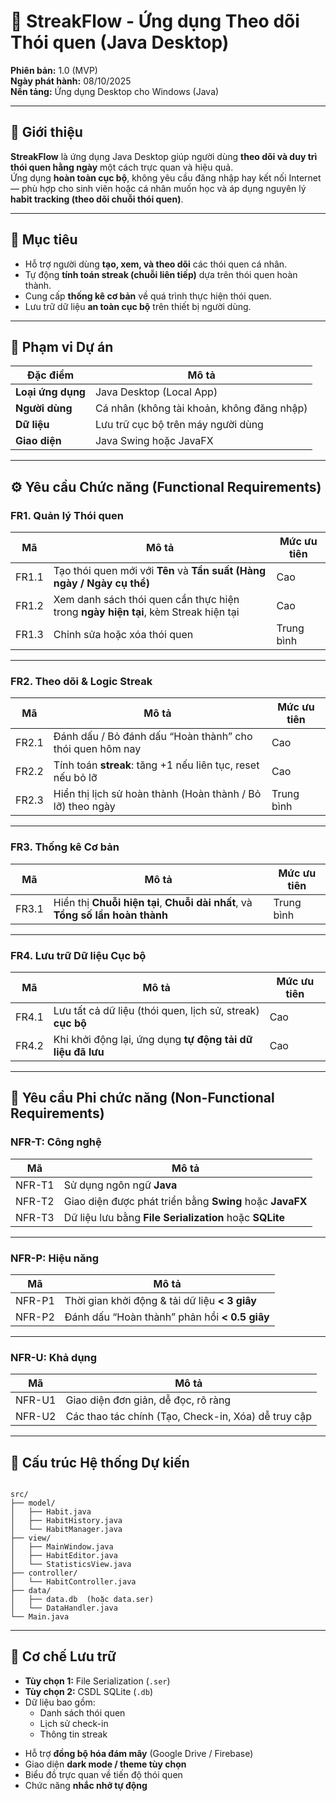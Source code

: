 # 🧩 StreakFlow - Ứng dụng Theo dõi Thói quen (Java Desktop)

**Phiên bản:** 1.0 (MVP)  
**Ngày phát hành:** 08/10/2025  
**Nền tảng:** Ứng dụng Desktop cho Windows (Java)

---

## 📝 Giới thiệu

**StreakFlow** là ứng dụng Java Desktop giúp người dùng **theo dõi và duy trì thói quen hằng ngày** một cách trực quan và hiệu quả.  
Ứng dụng **hoàn toàn cục bộ**, không yêu cầu đăng nhập hay kết nối Internet — phù hợp cho sinh viên hoặc cá nhân muốn học và áp dụng nguyên lý **habit tracking (theo dõi chuỗi thói quen)**.

---

## 🎯 Mục tiêu

- Hỗ trợ người dùng **tạo, xem, và theo dõi** các thói quen cá nhân.
- Tự động **tính toán streak (chuỗi liên tiếp)** dựa trên thói quen hoàn thành.
- Cung cấp **thống kê cơ bản** về quá trình thực hiện thói quen.
- Lưu trữ dữ liệu **an toàn cục bộ** trên thiết bị người dùng.

---

## 🧱 Phạm vi Dự án

| Đặc điểm | Mô tả |
|-----------|--------|
| **Loại ứng dụng** | Java Desktop (Local App) |
| **Người dùng** | Cá nhân (không tài khoản, không đăng nhập) |
| **Dữ liệu** | Lưu trữ cục bộ trên máy người dùng |
| **Giao diện** | Java Swing hoặc JavaFX |

---

## ⚙️ Yêu cầu Chức năng (Functional Requirements)

### **FR1. Quản lý Thói quen**
| Mã | Mô tả | Mức ưu tiên |
|----|--------|--------------|
| FR1.1 | Tạo thói quen mới với **Tên** và **Tần suất (Hàng ngày / Ngày cụ thể)** | Cao |
| FR1.2 | Xem danh sách thói quen cần thực hiện trong **ngày hiện tại**, kèm Streak hiện tại | Cao |
| FR1.3 | Chỉnh sửa hoặc xóa thói quen | Trung bình |

---

### **FR2. Theo dõi & Logic Streak**
| Mã | Mô tả | Mức ưu tiên |
|----|--------|--------------|
| FR2.1 | Đánh dấu / Bỏ đánh dấu “Hoàn thành” cho thói quen hôm nay | Cao |
| FR2.2 | Tính toán **streak**: tăng +1 nếu liên tục, reset nếu bỏ lỡ | Cao |
| FR2.3 | Hiển thị lịch sử hoàn thành (Hoàn thành / Bỏ lỡ) theo ngày | Trung bình |

---

### **FR3. Thống kê Cơ bản**
| Mã | Mô tả | Mức ưu tiên |
|----|--------|--------------|
| FR3.1 | Hiển thị **Chuỗi hiện tại**, **Chuỗi dài nhất**, và **Tổng số lần hoàn thành** | Trung bình |

---

### **FR4. Lưu trữ Dữ liệu Cục bộ**
| Mã | Mô tả | Mức ưu tiên |
|----|--------|--------------|
| FR4.1 | Lưu tất cả dữ liệu (thói quen, lịch sử, streak) **cục bộ** | Cao |
| FR4.2 | Khi khởi động lại, ứng dụng **tự động tải dữ liệu đã lưu** | Cao |

---

## 🧩 Yêu cầu Phi chức năng (Non-Functional Requirements)

### **NFR-T: Công nghệ**
| Mã | Mô tả |
|----|--------|
| NFR-T1 | Sử dụng ngôn ngữ **Java** |
| NFR-T2 | Giao diện được phát triển bằng **Swing** hoặc **JavaFX** |
| NFR-T3 | Dữ liệu lưu bằng **File Serialization** hoặc **SQLite** |

---

### **NFR-P: Hiệu năng**
| Mã | Mô tả |
|----|--------|
| NFR-P1 | Thời gian khởi động & tải dữ liệu **< 3 giây** |
| NFR-P2 | Đánh dấu “Hoàn thành” phản hồi **< 0.5 giây** |

---

### **NFR-U: Khả dụng**
| Mã | Mô tả |
|----|--------|
| NFR-U1 | Giao diện đơn giản, dễ đọc, rõ ràng |
| NFR-U2 | Các thao tác chính (Tạo, Check-in, Xóa) dễ truy cập |

---

## 🧠 Cấu trúc Hệ thống Dự kiến

```

src/
├── model/
│   ├── Habit.java
│   ├── HabitHistory.java
│   └── HabitManager.java
├── view/
│   ├── MainWindow.java
│   ├── HabitEditor.java
│   └── StatisticsView.java
├── controller/
│   └── HabitController.java
├── data/
│   ├── data.db  (hoặc data.ser)
│   └── DataHandler.java
└── Main.java

````

---

## 💾 Cơ chế Lưu trữ

- **Tùy chọn 1:** File Serialization (`.ser`)
- **Tùy chọn 2:** CSDL SQLite (`.db`)
- Dữ liệu bao gồm:
  - Danh sách thói quen
  - Lịch sử check-in
  - Thông tin streak

* Hỗ trợ **đồng bộ hóa đám mây** (Google Drive / Firebase)
* Giao diện **dark mode / theme tùy chọn**
* Biểu đồ trực quan về tiến độ thói quen
* Chức năng **nhắc nhở tự động**

